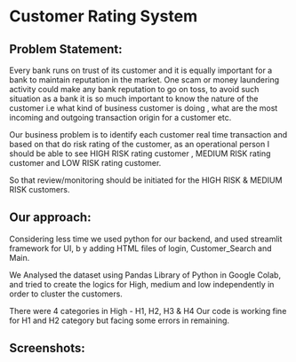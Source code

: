# Customer Rating System

## Problem Statement: 

Every bank runs on trust of its customer and it is equally important for a bank to maintain reputation in the market.
One scam or money laundering activity could make any bank reputation to go on toss, to avoid such situation as a
bank it is so much important to know the nature of the customer i.e what kind of business customer is doing , what
are the most incoming and outgoing transaction origin for a customer etc.

Our business problem is to identify each customer real time transaction and based on that do risk rating of the
customer, as an operational person I should be able to see HIGH RISK rating customer , MEDIUM RISK rating
customer and LOW RISK rating customer.

So that review/monitoring should be initiated for the HIGH RISK & MEDIUM RISK customers.

## Our approach:

Considering less time we used python for our backend, and used streamlit framework for UI, b y adding HTML files of login, Customer_Search and Main.

We Analysed the dataset using Pandas Library of Python in Google Colab, and tried to create the logics for High, medium and low independently in order to cluster the customers.

There were 4 categories in High - H1, H2, H3 & H4
Our code is working fine for H1 and H2 category but facing some errors in remaining.

## Screenshots:

